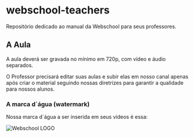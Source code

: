 # webschool-teachers
Repositório dedicado ao manual da Webschool para seus professores.

## A Aula

A aula deverá ser gravada no mínimo em 720p, com vídeo e áudio separados.

O Professor precisará editar suas aulas e subir elas em nosso canal apenas após criar o material seguindo nossas diretrizes para garantir a qualidade para nossos alunos.

### A marca d´água (watermark)

Nossa marca d´água a ser inserida em seus vídeos é essa:

![Webschool LOGO]()


